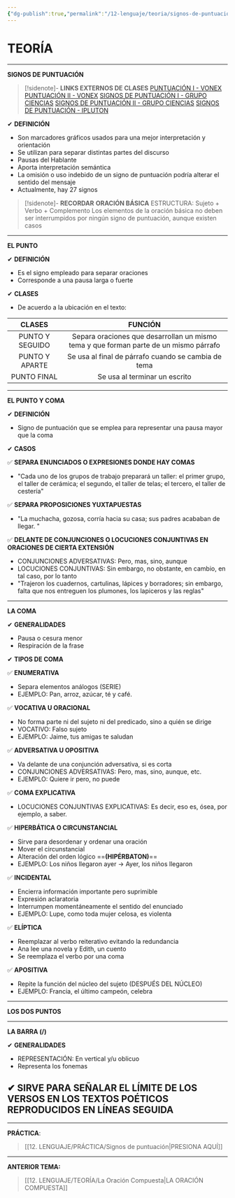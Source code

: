 ```yaml
---
{"dg-publish":true,"permalink":"/12-lenguaje/teoria/signos-de-puntuacion/","tags":["Lenguaje","Teoría"]}
---
```


# TEORÍA
---
**SIGNOS DE PUNTUACIÓN**

>[!sidenote]- **LINKS EXTERNOS DE CLASES** 
>[PUNTUACIÓN I - VONEX](https://www.youtube.com/watch?v=jhUCw_C5abc) 
>[PUNTUACIÓN II - VONEX](https://www.youtube.com/watch?v=AwzpoiWTYJw) 
>[SIGNOS DE PUNTUACIÓN I - GRUPO CIENCIAS](https://www.youtube.com/watch?v=f-Z8HLGNRF0) 
>[SIGNOS DE PUNTUACIÓN II - GRUPO CIENCIAS](https://www.youtube.com/watch?v=6EI4tcdeNrs) 
>[SIGNOS DE PUNTUACIÓN - IPLUTON](https://www.youtube.com/watch?v=cWAmJCjcVNc)

✔ **DEFINICIÓN**
- Son marcadores gráficos usados para una mejor interpretación y orientación
- Se utilizan para separar distintas partes del discurso
- Pausas del Hablante
- Aporta interpretación semántica
- La omisión o uso indebido de un signo de puntuación podría alterar el sentido del mensaje
- Actualmente, hay 27 signos

>[!sidenote]- **RECORDAR**
**ORACIÓN BÁSICA** 
ESTRUCTURA: Sujeto  + Verbo + Complemento
Los elementos de la oración básica no deben ser interrumpidos por ningún signo de puntuación, aunque existen casos

---
**EL PUNTO** 

✔ **DEFINICIÓN**
- Es el signo empleado para separar oraciones 
- Corresponde a una pausa larga o fuerte

✔ **CLASES**
- De acuerdo a la ubicación en el texto:

|   **CLASES**    |                                      **FUNCIÓN**                                      |
|:---------------:|:-------------------------------------------------------------------------------------:|
| PUNTO Y SEGUIDO | Separa oraciones que desarrollan un mismo tema y que forman parte de un mismo párrafo |
| PUNTO Y APARTE  |                  Se usa al final de párrafo cuando se cambia de tema                  |
|   PUNTO FINAL   |                             Se usa al terminar un escrito                             |

---
**EL PUNTO Y COMA** 

✔ **DEFINICIÓN** 
- Signo de puntuación que se emplea para representar una pausa mayor que la coma 

✔ **CASOS**

✅ **SEPARA ENUNCIADOS O EXPRESIONES DONDE HAY COMAS** 
- "Cada uno de los grupos de trabajo preparará un taller: el primer grupo, el taller de cerámica; el segundo, el taller de telas; el tercero, el taller de cestería"

✅ **SEPARA PROPOSICIONES YUXTAPUESTAS** 
- "La muchacha, gozosa, corría hacia su casa; sus padres acababan de llegar. "

✅ **DELANTE DE CONJUNCIONES O LOCUCIONES CONJUNTIVAS EN ORACIONES DE CIERTA EXTENSIÓN** 
- CONJUNCIONES ADVERSATIVAS: Pero, mas, sino, aunque
- LOCUCIONES CONJUNTIVAS: Sin embargo, no obstante, en cambio, en tal caso, por lo tanto
- "Trajeron los cuadernos, cartulinas, lápices y borradores; sin embargo, falta que nos entreguen los plumones, los lapiceros y las reglas"




---
**LA COMA**

✔ **GENERALIDADES**
- Pausa o cesura menor
- Respiración de la frase

✔ **TIPOS DE COMA**

✅ **ENUMERATIVA**
- Separa elementos análogos (SERIE)
- EJEMPLO: Pan, arroz, azúcar, té y café.

✅ **VOCATIVA U ORACIONAL**
- No forma parte ni del sujeto ni del predicado, sino a quién se dirige
- VOCATIVO: Falso sujeto
- EJEMPLO: Jaime, tus amigas te saludan

✅ **ADVERSATIVA U OPOSITIVA**
- Va delante de una conjunción adversativa, si es corta
- CONJUNCIONES ADVERSATIVAS: Pero, mas, sino, aunque, etc.
- EJEMPLO: Quiere ir pero, no puede

✅ **COMA EXPLICATIVA**
- LOCUCIONES CONJUNTIVAS EXPLICATIVAS: Es decir, eso es, ósea, por ejemplo, a saber.

✅ **HIPERBÁTICA O CIRCUNSTANCIAL**
- Sirve para desordenar y ordenar una oración
- Mover el circunstancial
- Alteración del orden lógico ==**(HIPÉRBATON)**== 
- EJEMPLO: Los niños llegaron ayer → Ayer, los niños llegaron

✅ **INCIDENTAL**
- Encierra información importante pero suprimible
- Expresión aclaratoria 
- Interrumpen momentáneamente el sentido del enunciado 
- EJEMPLO: Lupe, como toda mujer celosa, es violenta

✅ **ELÍPTICA**
- Reemplazar al verbo reiterativo evitando la redundancia
- Ana lee una novela y Edith, un cuento
- Se reemplaza el verbo por una coma

✅ **APOSITIVA**
- Repite la función del núcleo del sujeto (DESPUÉS DEL NÚCLEO)
- EJEMPLO: Francia, el último campeón, celebra

---
**LOS DOS PUNTOS** 






---
**LA BARRA (/)**

✔ **GENERALIDADES**
- REPRESENTACIÓN: En vertical y/u oblicuo 
- Representa los fonemas 

✔ **SIRVE PARA SEÑALAR EL LÍMITE DE LOS VERSOS EN LOS TEXTOS POÉTICOS REPRODUCIDOS EN LÍNEAS SEGUIDA** 
- 



---
**PRÁCTICA**:
>[[12. LENGUAJE/PRÁCTICA/Signos de puntuación\|PRESIONA AQUÍ]]

---
**ANTERIOR TEMA:**
>[[12. LENGUAJE/TEORÍA/La Oración Compuesta\|LA ORACIÓN COMPUESTA]]
